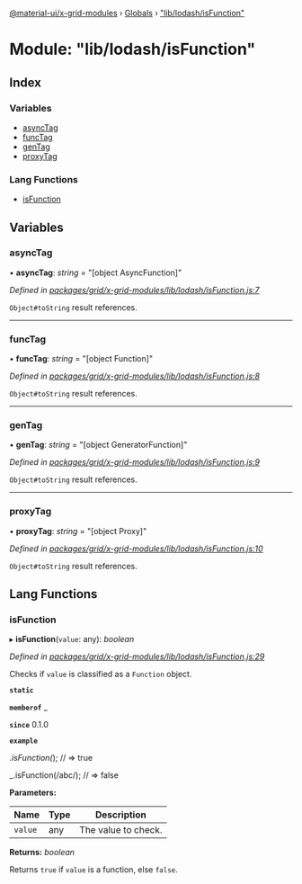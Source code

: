 [@material-ui/x-grid-modules](../README.md) › [Globals](../globals.md) › ["lib/lodash/isFunction"](_lib_lodash_isfunction_.md)

# Module: "lib/lodash/isFunction"

## Index

### Variables

- [asyncTag](_lib_lodash_isfunction_.md#asynctag)
- [funcTag](_lib_lodash_isfunction_.md#functag)
- [genTag](_lib_lodash_isfunction_.md#gentag)
- [proxyTag](_lib_lodash_isfunction_.md#proxytag)

### Lang Functions

- [isFunction](_lib_lodash_isfunction_.md#isfunction)

## Variables

### asyncTag

• **asyncTag**: _string_ = "[object AsyncFunction]"

_Defined in [packages/grid/x-grid-modules/lib/lodash/isFunction.js:7](https://github.com/mui-org/material-ui-x/blob/a679779/packages/grid/x-grid-modules/lib/lodash/isFunction.js#L7)_

`Object#toString` result references.

---

### funcTag

• **funcTag**: _string_ = "[object Function]"

_Defined in [packages/grid/x-grid-modules/lib/lodash/isFunction.js:8](https://github.com/mui-org/material-ui-x/blob/a679779/packages/grid/x-grid-modules/lib/lodash/isFunction.js#L8)_

`Object#toString` result references.

---

### genTag

• **genTag**: _string_ = "[object GeneratorFunction]"

_Defined in [packages/grid/x-grid-modules/lib/lodash/isFunction.js:9](https://github.com/mui-org/material-ui-x/blob/a679779/packages/grid/x-grid-modules/lib/lodash/isFunction.js#L9)_

`Object#toString` result references.

---

### proxyTag

• **proxyTag**: _string_ = "[object Proxy]"

_Defined in [packages/grid/x-grid-modules/lib/lodash/isFunction.js:10](https://github.com/mui-org/material-ui-x/blob/a679779/packages/grid/x-grid-modules/lib/lodash/isFunction.js#L10)_

`Object#toString` result references.

## Lang Functions

### isFunction

▸ **isFunction**(`value`: any): _boolean_

_Defined in [packages/grid/x-grid-modules/lib/lodash/isFunction.js:29](https://github.com/mui-org/material-ui-x/blob/a679779/packages/grid/x-grid-modules/lib/lodash/isFunction.js#L29)_

Checks if `value` is classified as a `Function` object.

**`static`**

**`memberof`** \_

**`since`** 0.1.0

**`example`**

_.isFunction(_);
// => true

\_.isFunction(/abc/);
// => false

**Parameters:**

| Name    | Type | Description         |
| ------- | ---- | ------------------- |
| `value` | any  | The value to check. |

**Returns:** _boolean_

Returns `true` if `value` is a function, else `false`.

